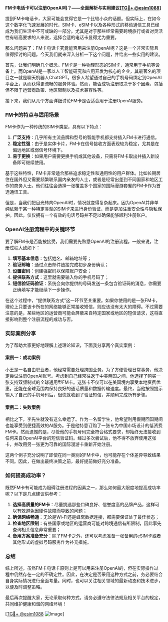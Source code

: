 **FM卡电话卡可以注册OpenAI吗？——全面解析与实用建议[[TG💪+ @esim1088](https://t.me/s/esim1088)]**

提到FM卡电话卡，大家可能会觉得它是一个比较小众的话题。但实际上，在如今这个数字化飞速发展的时代，SIM卡、eSIM卡以及各种形式的移动通信工具已经成为我们生活中不可或缺的一部分。尤其是对于那些经常需要跨境旅行或者对灵活性有较高要求的人来说，选择合适的电话卡显得尤为重要。

那么问题来了：FM卡电话卡究竟能否用来注册OpenAI呢？这是一个非常实际且值得探讨的问题。今天我们就来深入分析一下这个问题，并给出一些实用的建议。

首先，让我们明确几个概念。FM卡是一种物理形态的SIM卡，通常用于手机等设备上。而OpenAI是一家以人工智能研究和应用开发为核心的企业，其最著名的项目之一就是聊天机器人ChatGPT。很多人希望通过自己的手机号码绑定到OpenAI平台上，从而获得更流畅的服务体验。然而，能否成功注册取决于多个因素，包括但不限于运营商政策、地区限制以及技术兼容性等。

接下来，我们从几个方面详细讨论FM卡是否适合用于注册OpenAI服务。

### FM卡的特点与适用场景

FM卡作为一种传统的SIM卡类型，具有以下特点：

1. **广泛支持**：几乎所有主流品牌和型号的智能手机都支持插入FM卡进行通信。
2. **稳定性强**：由于是实体卡片，FM卡在信号接收方面表现较为稳定，尤其是在偏远地区或弱信号环境下。
3. **易于更换**：如果用户需要更换手机或其他设备，只需将FM卡取出并插入新设备即可继续使用。

基于这些特性，FM卡非常适合那些追求稳定性和通用性的用户群体。比如长期居住在国外但又需要频繁联系国内亲友的人士，或者是经常出差到不同国家和地区工作的商务人士。他们往往会选择一张覆盖多个国家的国际漫游套餐的FM卡作为首选通讯工具。

但是，当我们把目光转向OpenAI时，情况就变得复杂起来。因为OpenAI并非单纯依赖于某一种特定类型的SIM卡来进行身份验证，而是更加注重安全性与隐私保护。因此，仅仅拥有一个有效的电话号码并不足以确保能够顺利注册账户。

### OpenAI注册流程中的关键环节

要了解FM卡是否能被接受，我们需要先熟悉OpenAI的注册流程。一般来说，注册过程大致如下：

1. **填写基本信息**：包括姓名、邮箱地址等；
2. **验证邮箱**：通过点击邮件链接完成初步身份确认；
3. **设置密码**：创建强密码以保障账户安全；
4. **提供联系方式**：这里就需要输入你的手机号码了；
5. **短信验证码验证**：系统会向你提供的号码发送一条包含验证码的消息，你需要正确填写才能继续下一步操作。

在这个过程中，“提供联系方式”这一环节至关重要。如果你使用的是一张FM卡，理论上只要该卡所在的网络能够正常接收短信，则应该没有太大的障碍。不过需要注意的是，某些地区的运营商可能会屏蔽来自特定国家或地区的短信请求，这将直接影响到整个注册流程的成功与否。

### 实际案例分享

为了帮助大家更好地理解上述理论知识，下面我分享两个真实案例：

#### 案例一：成功案例
小王是一名自由职业者，他经常需要处理跨国业务。为了方便管理日常事务，他决定尝试注册OpenAI账号。考虑到自己经常往返于中美两国之间，他选择了购买一张支持双频制式的全球通用型FM卡。这张卡不仅可以在美国境内享受本地资费优惠，还能在全球范围内保持良好的通话质量和数据传输速度。最终，当他按照提示输入了自己的手机号码后，很快就收到了验证短信，并顺利完成所有步骤。

#### 案例二：失败案例
相比之下，李先生就没有这么幸运了。作为一名留学生，他希望利用假期回国期间也能享受到便捷高效的AI服务。于是他特意订购了一张专为中国市场设计的低资费FM卡。然而遗憾的是，尽管他的手机号码完全符合格式要求，却始终无法接收到任何来自OpenAI平台的短信验证码。经过多次尝试后，他不得不放弃使用这张卡，并改用另一张更为可靠的国际漫游卡重新开始注册。

这两个例子充分说明了即使在同一类别的FM卡中，也可能存在个体差异导致结果不同。因此，在做出最终决策之前，最好提前做好充分准备。

### 如何提高成功率？

既然FM卡有可能成为阻碍注册进程的因素之一，那么如何最大限度地提高成功率呢？以下是几点建议供参考：

1. **选择高质量的FM卡**：尽量挑选那些口碑良好、信誉度高的品牌产品，这样可以有效避免因硬件故障而导致的问题；
2. **确保网络畅通**：无论是Wi-Fi还是蜂窝数据连接，都需要保证处于最佳状态；
3. **检查地区限制**：有些国家或地区的运营商可能对跨境通信有所限制，因此事先查询相关信息非常重要；
4. **备用方案准备充分**：除了FM卡之外，还可以考虑准备一张备用的eSIM卡或者其他形式的虚拟号码服务作为补充措施。

### 总结

综上所述，虽然FM卡电话卡原则上是可以用来注册OpenAI的，但在实际操作过程中仍然存在一定的不确定性。因此，在决定是否采用这种方式之前，务必要结合自身实际情况进行全面考量。同时，也可以关注相关领域的最新动态和技术进步，以便及时调整策略。

最后再次提醒大家，无论采取何种方式，请务必遵守法律法规及相关平台的规定，共同维护健康和谐的网络环境！

[[TG💪+ @esim1088](https://t.me/s/esim1088) ![Image](https://i.postimg.cc/4NQfJmqS/Snipaste-2025-05-13-00-14-12.png)]